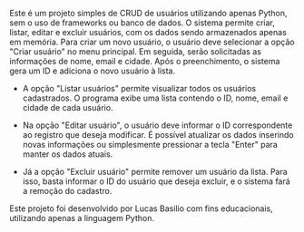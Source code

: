 Este é um projeto simples de CRUD de usuários utilizando apenas Python, sem o uso de frameworks ou banco de dados. O sistema permite criar, listar, editar e excluir usuários, com os dados sendo armazenados apenas em memória.
Para criar um novo usuário, o usuário deve selecionar a opção "Criar usuário" no menu principal. Em seguida, serão solicitadas as informações de nome, email e cidade. Após o preenchimento, o sistema gera um ID e adiciona o novo usuário à lista.

- A opção "Listar usuários" permite visualizar todos os usuários cadastrados. O programa exibe uma lista contendo o ID, nome, email e cidade de cada usuário.

- Na opção "Editar usuário", o usuário deve informar o ID correspondente ao registro que deseja modificar. É possível atualizar os dados inserindo novas informações ou simplesmente pressionar a tecla "Enter"  para manter os dados atuais.

- Já a opção "Excluir usuário" permite remover um usuário da lista. Para isso, basta informar o ID do usuário que deseja excluir, e o sistema fará a remoção do cadastro.

Este projeto foi desenvolvido por Lucas Basilio com fins educacionais, utilizando apenas a linguagem Python.
